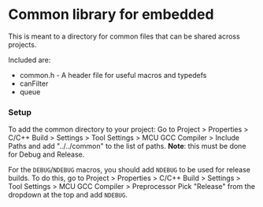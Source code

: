 # Common library for embedded

This is meant to a directory for common files that can be shared across projects.

Included are:
* common.h - A header file for useful macros and typedefs
* canFilter
* queue


### Setup
To add the common directory to your project:
Go to Project > Properties > C/C++ Build > Settings > Tool Settings > MCU GCC Compiler > Include Paths
and add "../../common" to the list of paths. **Note**: this must be done for Debug and Release.


For the `DEBUG`/`NDEBUG` macros, you should add `NDEBUG` to be used for release builds. To do this, go to
Project > Properties > C/C++ Build > Settings > Tool Settings > MCU GCC Compiler > Preprocessor
Pick "Release" from the dropdown at the top and add `NDEBUG`.

